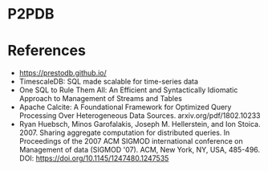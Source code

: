# P2PDB


# References

- https://prestodb.github.io/
- TimescaleDB: SQL made scalable for time-series data
- One SQL to Rule Them All: An Efficient and Syntactically Idiomatic Approach to Management of Streams and Tables
- Apache Calcite: A Foundational Framework for Optimized Query Processing Over Heterogeneous Data Sources. arxiv.org/pdf/1802.10233
- Ryan Huebsch, Minos Garofalakis, Joseph M. Hellerstein, and Ion Stoica. 2007. Sharing aggregate computation for distributed queries. In Proceedings of the 2007 ACM SIGMOD international conference on Management of data (SIGMOD '07). ACM, New York, NY, USA, 485-496. DOI: https://doi.org/10.1145/1247480.1247535
